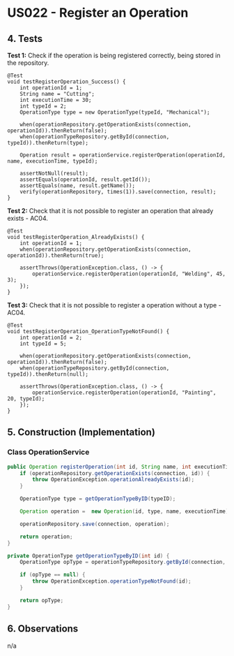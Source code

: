 # US022 - Register an Operation

## 4. Tests 

**Test 1:** Check if the operation is being registered correctly, being stored in the repository.

    @Test
    void testRegisterOperation_Success() {
        int operationId = 1;
        String name = "Cutting";
        int executionTime = 30;
        int typeId = 2;
        OperationType type = new OperationType(typeId, "Mechanical");

        when(operationRepository.getOperationExists(connection, operationId)).thenReturn(false);
        when(operationTypeRepository.getById(connection, typeId)).thenReturn(type);

        Operation result = operationService.registerOperation(operationId, name, executionTime, typeId);

        assertNotNull(result);
        assertEquals(operationId, result.getId());
        assertEquals(name, result.getName());
        verify(operationRepository, times(1)).save(connection, result);
    }

**Test 2:** Check that it is not possible to register an operation that already exists - AC04.

    @Test
    void testRegisterOperation_AlreadyExists() {
        int operationId = 1;
        when(operationRepository.getOperationExists(connection, operationId)).thenReturn(true);

        assertThrows(OperationException.class, () -> {
            operationService.registerOperation(operationId, "Welding", 45, 3);
        });
    }

**Test 3:** Check that it is not possible to register a operation without a type - AC04.

    @Test
    void testRegisterOperation_OperationTypeNotFound() {
        int operationId = 2;
        int typeId = 5;

        when(operationRepository.getOperationExists(connection, operationId)).thenReturn(false);
        when(operationTypeRepository.getById(connection, typeId)).thenReturn(null);

        assertThrows(OperationException.class, () -> {
            operationService.registerOperation(operationId, "Painting", 20, typeId);
        });
    }

## 5. Construction (Implementation)

### Class OperationService 

```java
public Operation registerOperation(int id, String name, int executionTime, int typeID) {
    if (operationRepository.getOperationExists(connection, id)) {
        throw OperationException.operationAlreadyExists(id);
    }

    OperationType type = getOperationTypeByID(typeID);

    Operation operation =  new Operation(id, type, name, executionTime);

    operationRepository.save(connection, operation);

    return operation;
}
```
```java
private OperationType getOperationTypeByID(int id) {
    OperationType opType = operationTypeRepository.getById(connection, id);

    if (opType == null) {
        throw OperationException.operationTypeNotFound(id);
    }

    return opType;
}
```

## 6. Observations

n/a